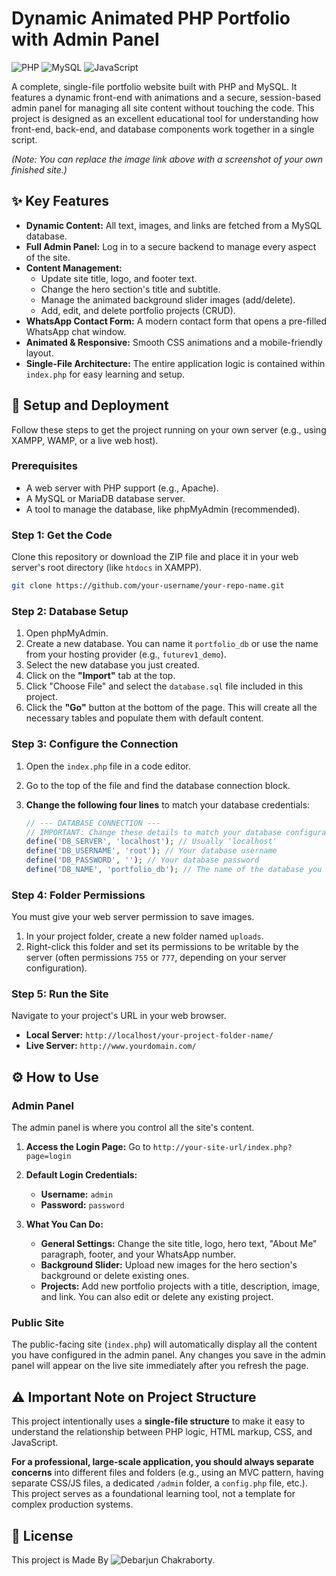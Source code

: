 # Dynamic Animated PHP Portfolio with Admin Panel

![PHP](https://img.shields.io/badge/PHP-777BB4?style=for-the-badge&logo=php&logoColor=white)
![MySQL](https://img.shields.io/badge/MySQL-005C84?style=for-the-badge&logo=mysql&logoColor=white)
![JavaScript](https://img.shields.io/badge/JavaScript-F7DF1E?style=for-the-badge&logo=javascript&logoColor=black)

A complete, single-file portfolio website built with PHP and MySQL. It features a dynamic front-end with animations and a secure, session-based admin panel for managing all site content without touching the code. This project is designed as an excellent educational tool for understanding how front-end, back-end, and database components work together in a single script.


*(Note: You can replace the image link above with a screenshot of your own finished site.)*

## ✨ Key Features

*   **Dynamic Content:** All text, images, and links are fetched from a MySQL database.
*   **Full Admin Panel:** Log in to a secure backend to manage every aspect of the site.
*   **Content Management:**
    *   Update site title, logo, and footer text.
    *   Change the hero section's title and subtitle.
    *   Manage the animated background slider images (add/delete).
    *   Add, edit, and delete portfolio projects (CRUD).
*   **WhatsApp Contact Form:** A modern contact form that opens a pre-filled WhatsApp chat window.
*   **Animated & Responsive:** Smooth CSS animations and a mobile-friendly layout.
*   **Single-File Architecture:** The entire application logic is contained within `index.php` for easy learning and setup.

## 🚀 Setup and Deployment

Follow these steps to get the project running on your own server (e.g., using XAMPP, WAMP, or a live web host).

### Prerequisites

*   A web server with PHP support (e.g., Apache).
*   A MySQL or MariaDB database server.
*   A tool to manage the database, like phpMyAdmin (recommended).

### Step 1: Get the Code

Clone this repository or download the ZIP file and place it in your web server's root directory (like `htdocs` in XAMPP).

```bash
git clone https://github.com/your-username/your-repo-name.git
```

### Step 2: Database Setup

1.  Open phpMyAdmin.
2.  Create a new database. You can name it `portfolio_db` or use the name from your hosting provider (e.g., `futurev1_demo`).
3.  Select the new database you just created.
4.  Click on the **"Import"** tab at the top.
5.  Click "Choose File" and select the `database.sql` file included in this project.
6.  Click the **"Go"** button at the bottom of the page. This will create all the necessary tables and populate them with default content.

### Step 3: Configure the Connection

1.  Open the `index.php` file in a code editor.
2.  Go to the top of the file and find the database connection block.
3.  **Change the following four lines** to match your database credentials:

    ```php
    // --- DATABASE CONNECTION ---
    // IMPORTANT: Change these details to match your database configuration
    define('DB_SERVER', 'localhost'); // Usually 'localhost'
    define('DB_USERNAME', 'root'); // Your database username
    define('DB_PASSWORD', ''); // Your database password
    define('DB_NAME', 'portfolio_db'); // The name of the database you created
    ```

### Step 4: Folder Permissions

You must give your web server permission to save images.

1.  In your project folder, create a new folder named `uploads`.
2.  Right-click this folder and set its permissions to be writable by the server (often permissions `755` or `777`, depending on your server configuration).

### Step 5: Run the Site

Navigate to your project's URL in your web browser.
*   **Local Server:** `http://localhost/your-project-folder-name/`
*   **Live Server:** `http://www.yourdomain.com/`

## ⚙️ How to Use

### Admin Panel

The admin panel is where you control all the site's content.

1.  **Access the Login Page:**
    Go to `http://your-site-url/index.php?page=login`

2.  **Default Login Credentials:**
    *   **Username:** `admin`
    *   **Password:** `password`

3.  **What You Can Do:**
    *   **General Settings:** Change the site title, logo, hero text, "About Me" paragraph, footer, and your WhatsApp number.
    *   **Background Slider:** Upload new images for the hero section's background or delete existing ones.
    *   **Projects:** Add new portfolio projects with a title, description, image, and link. You can also edit or delete any existing project.

### Public Site

The public-facing site (`index.php`) will automatically display all the content you have configured in the admin panel. Any changes you save in the admin panel will appear on the live site immediately after you refresh the page.

## ⚠️ Important Note on Project Structure

This project intentionally uses a **single-file structure** to make it easy to understand the relationship between PHP logic, HTML markup, CSS, and JavaScript.

**For a professional, large-scale application, you should always separate concerns** into different files and folders (e.g., using an MVC pattern, having separate CSS/JS files, a dedicated `/admin` folder, a `config.php` file, etc.). This project serves as a foundational learning tool, not a template for complex production systems.

## 📄 License

This project is Made By ![Debarjun Chakraborty](https://www.facebook.com/Debarjunmaharaj).
